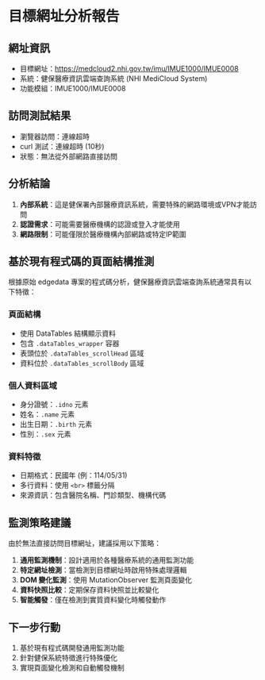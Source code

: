 # 目標網址分析報告

## 網址資訊
- 目標網址：https://medcloud2.nhi.gov.tw/imu/IMUE1000/IMUE0008
- 系統：健保醫療資訊雲端查詢系統 (NHI MediCloud System)
- 功能模組：IMUE1000/IMUE0008

## 訪問測試結果
- 瀏覽器訪問：連線超時
- curl 測試：連線超時 (10秒)
- 狀態：無法從外部網路直接訪問

## 分析結論
1. **內部系統**：這是健保署內部醫療資訊系統，需要特殊的網路環境或VPN才能訪問
2. **認證需求**：可能需要醫療機構的認證或登入才能使用
3. **網路限制**：可能僅限於醫療機構內部網路或特定IP範圍

## 基於現有程式碼的頁面結構推測
根據原始 edgedata 專案的程式碼分析，健保醫療資訊雲端查詢系統通常具有以下特徵：

### 頁面結構
- 使用 DataTables 結構顯示資料
- 包含 `.dataTables_wrapper` 容器
- 表頭位於 `.dataTables_scrollHead` 區域
- 資料位於 `.dataTables_scrollBody` 區域

### 個人資料區域
- 身分證號：`.idno` 元素
- 姓名：`.name` 元素  
- 出生日期：`.birth` 元素
- 性別：`.sex` 元素

### 資料特徵
- 日期格式：民國年 (例：114/05/31)
- 多行資料：使用 `<br>` 標籤分隔
- 來源資訊：包含醫院名稱、門診類型、機構代碼

## 監測策略建議
由於無法直接訪問目標網址，建議採用以下策略：

1. **通用監測機制**：設計適用於各種醫療系統的通用監測功能
2. **特定網址檢測**：當檢測到目標網址時啟用特殊處理邏輯
3. **DOM 變化監測**：使用 MutationObserver 監測頁面變化
4. **資料快照比較**：定期保存資料快照並比較變化
5. **智能觸發**：僅在檢測到實質資料變化時觸發動作

## 下一步行動
1. 基於現有程式碼開發通用監測功能
2. 針對健保系統特徵進行特殊優化
3. 實現頁面變化檢測和自動觸發機制

